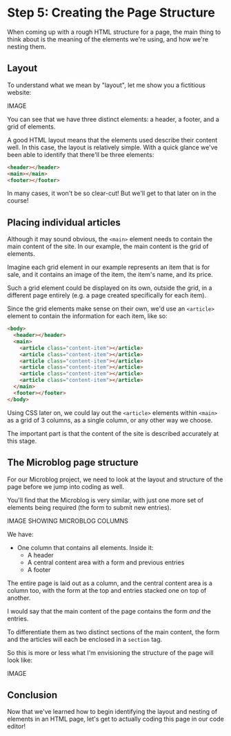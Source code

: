 # Step 5: Creating the Page Structure

When coming up with a rough HTML structure for a page, the main thing to think about is the meaning of the elements we're using, and how we're nesting them.

## Layout

To understand what we mean by "layout", let me show you a fictitious website:

IMAGE

You can see that we have three distinct elements: a header, a footer, and a grid of elements.

A good HTML layout means that the elements used describe their content well. In this case, the layout is relatively simple. With a quick glance we've been able to identify that there'll be three elements:

```html
<header></header>
<main></main>
<footer></footer>
```

In many cases, it won't be so clear-cut! But we'll get to that later on in the course!

## Placing individual articles

Although it may sound obvious, the `<main>` element needs to contain the main content of the site. In our example, the main content is the grid of elements.

Imagine each grid element in our example represents an item that is for sale, and it contains an image of the item, the item's name, and its price.

Such a grid element could be displayed on its own, outside the grid, in a different page entirely (e.g. a page created specifically for each item).

Since the grid elements make sense on their own, we'd use an `<article>` element to contain the information for each item, like so:

```html
<body>
  <header></header>
  <main>
    <article class="content-item"></article>
    <article class="content-item"></article>
    <article class="content-item"></article>
    <article class="content-item"></article>
    <article class="content-item"></article>
    <article class="content-item"></article>
  </main>
  <footer></footer>
</body>
```

Using CSS later on, we could lay out the `<article>` elements within `<main>` as a grid of 3 columns, as a single column, or any other way we choose.

The important part is that the content of the site is described accurately at this stage.

## The Microblog page structure

For our Microblog project, we need to look at the layout and structure of the page before we jump into coding as well.

You'll find that the Microblog is very similar, with just one more set of elements being required (the form to submit new entries).

IMAGE SHOWING MICROBLOG COLUMNS

We have:

- One column that contains all elements. Inside it:
  - A header
  - A central content area with a form and previous entries
  - A footer

The entire page is laid out as a column, and the central content area is a column too, with the form at the top and entries stacked one on top of another.

I would say that the main content of the page contains the form _and_ the entries.

To differentiate them as two distinct sections of the main content, the form and the articles will each be enclosed in a `section` tag.

So this is more or less what I'm envisioning the structure of the page will look like:

IMAGE

## Conclusion

Now that we've learned how to begin identifying the layout and nesting of elements in an HTML page, let's get to actually coding this page in our code editor!